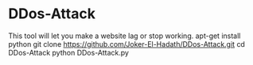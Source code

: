 # DDos-Attack
This tool will let you make a website lag or stop working.
apt-get install python
git clone https://github.com/Joker-El-Hadath/DDos-Attack.git
cd DDos-Attack
python DDos-Attack.py
